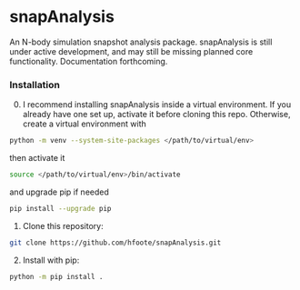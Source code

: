 # snapAnalysis
An N-body simulation snapshot analysis package. snapAnalysis is still under active development, and may still be missing planned core functionality. Documentation forthcoming. 

### Installation
0. I recommend installing snapAnalysis inside a virtual environment. If you already have one set up, activate it before cloning this repo. Otherwise, create a virtual environment with
```bash
python -m venv --system-site-packages </path/to/virtual/env>
```
then activate it 
```bash
source </path/to/virtual/env>/bin/activate
```
and upgrade pip if needed
```bash
pip install --upgrade pip
```

1. Clone this repository:
```bash
git clone https://github.com/hfoote/snapAnalysis.git
```

2. Install with pip:
```bash
python -m pip install .
```

